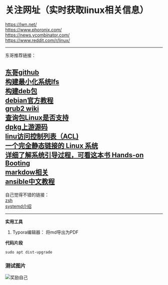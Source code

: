 
# 关注网址（实时获取linux相关信息）
https://lwn.net/  
https://www.phoronix.com/  
https://news.ycombinator.com/  
https://www.reddit.com/r/linux/

---
东哥推荐链接：

[东哥github](https://github.com/xuxiaodong)    
[构建最小化系统lfs](https://bf.mengyan1223.wang/lfs/zh_CN/10.0/LFS-BOOK.html#ch-tools-kernfs)  
[构建deb包](https://www.debian.org/doc/manuals/maint-guide/start.zh-cn.html#needprogs)  
[debian官方教程](https://www.debian.org/doc/manuals/debian-reference/ch01.zh-cn.html)  
[grub2 wiki](https://help.ubuntu.com/community/Grub2/Setup)  
[查询包Linux是否支持](https://pkgs.org/)  
[dpkg上游源码](https://git.dpkg.org/cgit/)  
[linu访问控制列表（ACL)](https://www.redhat.com/sysadmin/linux-access-control-lists)  
[一个完全静态链接的 Linux 系统](https://github.com/oasislinux/oasis)  
[详细了解系统引导过程，可看这本书 Hands-on Booting](https://www.apress.com/gp/book/9781484258897)  
[markdow相关](https://github.com/charmbracelet/glow)  
[ansible中文教程](http://www.ansible.com.cn/docs/intro_inventory.html)  
---
自己觉得不错的链接：  
[zsh](https://github.com/ohmyzsh/ohmyzsh)  
[systemd介绍](http://www.ruanyifeng.com/blog/2016/03/systemd-tutorial-commands.html)

---
**实用工具**
1. Typora编辑器： 将md导出为PDF


**代码片段**

`sudo apt dist-upgrade`

### 测试图片
![奖励自己](test.jpg)